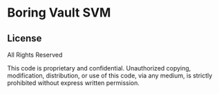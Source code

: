 # Boring Vault SVM

## License

All Rights Reserved

This code is proprietary and confidential. Unauthorized copying, modification, distribution, or use of this code, via any medium, is strictly prohibited without express written permission.
